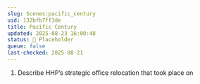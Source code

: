 ```yaml
---
slug: Scenes:pacific_century
uid: 132bfb7ff3de
title: Pacific Century
updated: 2025-08-23 16:00:48
status: 🔳 Placeholder
queue: false
last-checked: 2025-08-21
---
```



1.  Describe HHP’s strategic office relocation that took place on
